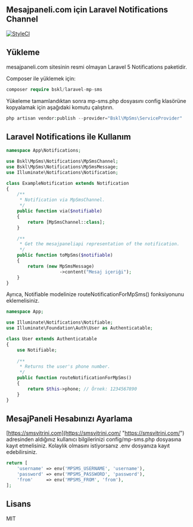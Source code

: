 ## Mesajpaneli.com için Laravel Notifications Channel

[![StyleCI](https://styleci.io/repos/129779257/shield?branch=master)](https://styleci.io/repos/129779257)

## Yükleme

mesajpaneli.com sitesinin resmi olmayan Laravel 5 Notifications paketidir.

Composer ile yüklemek için:

```php
composer require bskl/laravel-mp-sms
```

Yükeleme tamamlandıktan sonra mp-sms.php dosyasını config klasörüne kopyalamak için aşağıdaki komutu çalıştırın.

```php
php artisan vendor:publish --provider="Bskl\MpSms\ServiceProvider"
```

## Laravel Notifications ile Kullanım

```php
namespace App\Notifications;

use Bskl\MpSms\Notifications\MpSmsChannel;
use Bskl\MpSms\Notifications\MpSmsMessage;
use Illuminate\Notifications\Notification;

class ExampleNotification extends Notification
{
    /**
     * Notification via MpSmsChannel.
     */
    public function via($notifiable)
    {
        return [MpSmsChannel::class];
    }

    /**
     * Get the mesajpaneliapi representation of the notification.
     */
    public function toMpSms($notifiable)
    {
        return (new MpSmsMessage)
                    ->content("Mesaj içeriği");
    }
}
```

Ayrıca, Notifiable modelinize routeNotificationForMpSms() fonksiyonunu eklemelisiniz.

```php
namespace App;

use Illuminate\Notifications\Notifiable;
use Illuminate\Foundation\Auth\User as Authenticatable;

class User extends Authenticatable
{
    use Notifiable;
    
    /**
     * Returns the user's phone number.
     */
    public function routeNotificationForMpSms()
    {
        return $this->phone; // Örnek: 1234567890
    }
}
```

## MesajPaneli Hesabınızı Ayarlama

[https://smsvitrini.com](https://smsvitrini.com/ "https://smsvitrini.com/") adresinden aldığınız kullanıcı bilgilerinizi config/mp-sms.php dosyasına kayıt etmelisiniz. Kolaylık olmasını istiyorsanız .env dosyanıza kayıt edebilirsiniz.

```php
return [
    'username' => env('MPSMS_USERNAME', 'username'),
    'password' => env('MPSMS_PASSWORD', 'password'),
    'from'     => env('MPSMS_FROM', 'from'),
];
```

## Lisans

MIT
